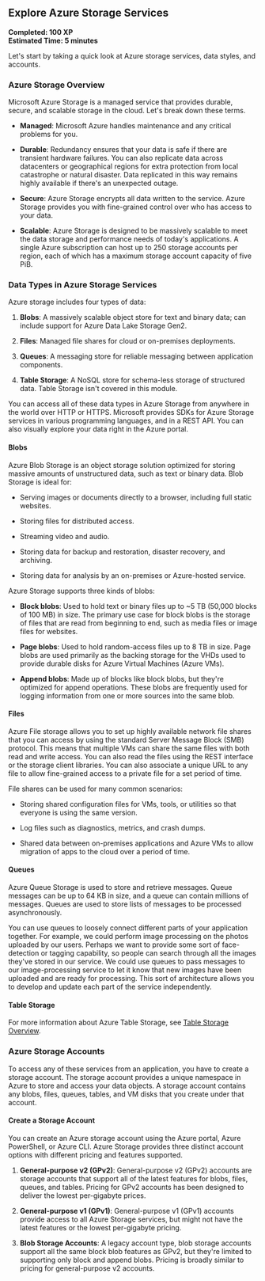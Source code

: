## Explore Azure Storage Services

**Completed: 100 XP  
Estimated Time: 5 minutes**

Let's start by taking a quick look at Azure storage services, data styles, and accounts.

### Azure Storage Overview

Microsoft Azure Storage is a managed service that provides durable, secure, and scalable storage in the cloud. Let's break down these terms.

- **Managed**: Microsoft Azure handles maintenance and any critical problems for you.
  
- **Durable**: Redundancy ensures that your data is safe if there are transient hardware failures. You can also replicate data across datacenters or geographical regions for extra protection from local catastrophe or natural disaster. Data replicated in this way remains highly available if there's an unexpected outage.

- **Secure**: Azure Storage encrypts all data written to the service. Azure Storage provides you with fine-grained control over who has access to your data.

- **Scalable**: Azure Storage is designed to be massively scalable to meet the data storage and performance needs of today's applications. A single Azure subscription can host up to 250 storage accounts per region, each of which has a maximum storage account capacity of five PiB.

### Data Types in Azure Storage Services

Azure storage includes four types of data:

1. **Blobs**: A massively scalable object store for text and binary data; can include support for Azure Data Lake Storage Gen2.
   
2. **Files**: Managed file shares for cloud or on-premises deployments.
   
3. **Queues**: A messaging store for reliable messaging between application components.
   
4. **Table Storage**: A NoSQL store for schema-less storage of structured data. Table Storage isn't covered in this module.

You can access all of these data types in Azure Storage from anywhere in the world over HTTP or HTTPS. Microsoft provides SDKs for Azure Storage services in various programming languages, and in a REST API. You can also visually explore your data right in the Azure portal.

#### Blobs

Azure Blob Storage is an object storage solution optimized for storing massive amounts of unstructured data, such as text or binary data. Blob Storage is ideal for:

- Serving images or documents directly to a browser, including full static websites.
   
- Storing files for distributed access.
   
- Streaming video and audio.
   
- Storing data for backup and restoration, disaster recovery, and archiving.
   
- Storing data for analysis by an on-premises or Azure-hosted service.

Azure Storage supports three kinds of blobs:

- **Block blobs**: Used to hold text or binary files up to ~5 TB (50,000 blocks of 100 MB) in size. The primary use case for block blobs is the storage of files that are read from beginning to end, such as media files or image files for websites.

- **Page blobs**: Used to hold random-access files up to 8 TB in size. Page blobs are used primarily as the backing storage for the VHDs used to provide durable disks for Azure Virtual Machines (Azure VMs).

- **Append blobs**: Made up of blocks like block blobs, but they're optimized for append operations. These blobs are frequently used for logging information from one or more sources into the same blob.

#### Files

Azure File storage allows you to set up highly available network file shares that you can access by using the standard Server Message Block (SMB) protocol. This means that multiple VMs can share the same files with both read and write access. You can also read the files using the REST interface or the storage client libraries. You can also associate a unique URL to any file to allow fine-grained access to a private file for a set period of time.

File shares can be used for many common scenarios:

- Storing shared configuration files for VMs, tools, or utilities so that everyone is using the same version.
   
- Log files such as diagnostics, metrics, and crash dumps.
   
- Shared data between on-premises applications and Azure VMs to allow migration of apps to the cloud over a period of time.

#### Queues

Azure Queue Storage is used to store and retrieve messages. Queue messages can be up to 64 KB in size, and a queue can contain millions of messages. Queues are used to store lists of messages to be processed asynchronously.

You can use queues to loosely connect different parts of your application together. For example, we could perform image processing on the photos uploaded by our users. Perhaps we want to provide some sort of face-detection or tagging capability, so people can search through all the images they've stored in our service. We could use queues to pass messages to our image-processing service to let it know that new images have been uploaded and are ready for processing. This sort of architecture allows you to develop and update each part of the service independently.

#### Table Storage

For more information about Azure Table Storage, see [Table Storage Overview](#).

### Azure Storage Accounts

To access any of these services from an application, you have to create a storage account. The storage account provides a unique namespace in Azure to store and access your data objects. A storage account contains any blobs, files, queues, tables, and VM disks that you create under that account.

#### Create a Storage Account

You can create an Azure storage account using the Azure portal, Azure PowerShell, or Azure CLI. Azure Storage provides three distinct account options with different pricing and features supported.

1. **General-purpose v2 (GPv2)**: General-purpose v2 (GPv2) accounts are storage accounts that support all of the latest features for blobs, files, queues, and tables. Pricing for GPv2 accounts has been designed to deliver the lowest per-gigabyte prices.

2. **General-purpose v1 (GPv1)**: General-purpose v1 (GPv1) accounts provide access to all Azure Storage services, but might not have the latest features or the lowest per-gigabyte pricing.

3. **Blob Storage Accounts**: A legacy account type, blob storage accounts support all the same block blob features as GPv2, but they're limited to supporting only block and append blobs. Pricing is broadly similar to pricing for general-purpose v2 accounts.
